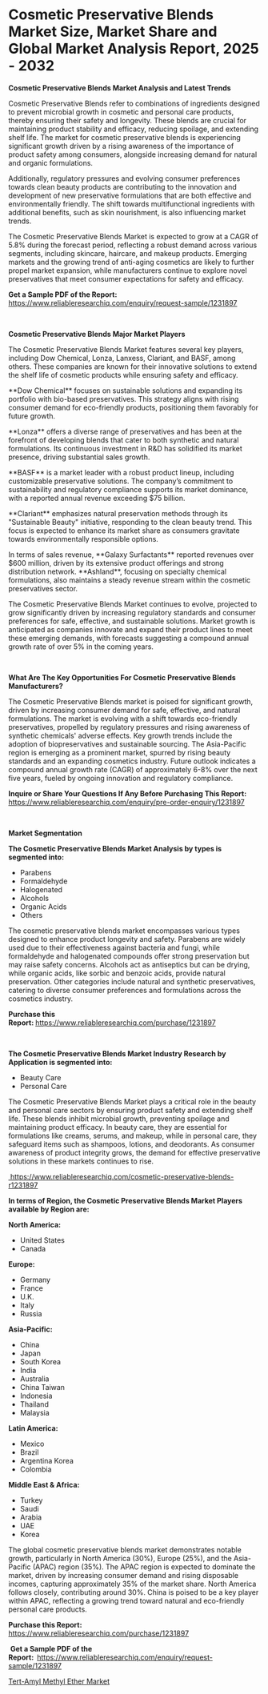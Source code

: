 <p><h1>Cosmetic Preservative Blends Market Size, Market Share and Global Market Analysis Report, 2025 - 2032</h1></p><p><strong>Cosmetic Preservative Blends Market Analysis and Latest Trends</strong></p>
<p><p>Cosmetic Preservative Blends refer to combinations of ingredients designed to prevent microbial growth in cosmetic and personal care products, thereby ensuring their safety and longevity. These blends are crucial for maintaining product stability and efficacy, reducing spoilage, and extending shelf life. The market for cosmetic preservative blends is experiencing significant growth driven by a rising awareness of the importance of product safety among consumers, alongside increasing demand for natural and organic formulations. </p><p>Additionally, regulatory pressures and evolving consumer preferences towards clean beauty products are contributing to the innovation and development of new preservative formulations that are both effective and environmentally friendly. The shift towards multifunctional ingredients with additional benefits, such as skin nourishment, is also influencing market trends. </p><p>The Cosmetic Preservative Blends Market is expected to grow at a CAGR of 5.8% during the forecast period, reflecting a robust demand across various segments, including skincare, haircare, and makeup products. Emerging markets and the growing trend of anti-aging cosmetics are likely to further propel market expansion, while manufacturers continue to explore novel preservatives that meet consumer expectations for safety and efficacy.</p></p>
<p><strong>Get a Sample PDF of the Report:&nbsp;</strong> <a href="https://www.reliableresearchiq.com/enquiry/request-sample/1231897?utm_campaign=3461&utm_medium=2&utm_source=Github&utm_content=ia&utm_term=03042025&utm_id=cosmetic-preservative-blends">https://www.reliableresearchiq.com/enquiry/request-sample/1231897</a></p>
<p>&nbsp;</p>
<p><strong>Cosmetic Preservative Blends Major Market Players</strong></p>
<p><p>The Cosmetic Preservative Blends Market features several key players, including Dow Chemical, Lonza, Lanxess, Clariant, and BASF, among others. These companies are known for their innovative solutions to extend the shelf life of cosmetic products while ensuring safety and efficacy.</p><p>**Dow Chemical** focuses on sustainable solutions and expanding its portfolio with bio-based preservatives. This strategy aligns with rising consumer demand for eco-friendly products, positioning them favorably for future growth.</p><p>**Lonza** offers a diverse range of preservatives and has been at the forefront of developing blends that cater to both synthetic and natural formulations. Its continuous investment in R&D has solidified its market presence, driving substantial sales growth.</p><p>**BASF** is a market leader with a robust product lineup, including customizable preservative solutions. The company’s commitment to sustainability and regulatory compliance supports its market dominance, with a reported annual revenue exceeding $75 billion.</p><p>**Clariant** emphasizes natural preservation methods through its "Sustainable Beauty" initiative, responding to the clean beauty trend. This focus is expected to enhance its market share as consumers gravitate towards environmentally responsible options.</p><p>In terms of sales revenue, **Galaxy Surfactants** reported revenues over $600 million, driven by its extensive product offerings and strong distribution network. **Ashland**, focusing on specialty chemical formulations, also maintains a steady revenue stream within the cosmetic preservatives sector.</p><p>The Cosmetic Preservative Blends Market continues to evolve, projected to grow significantly driven by increasing regulatory standards and consumer preferences for safe, effective, and sustainable solutions. Market growth is anticipated as companies innovate and expand their product lines to meet these emerging demands, with forecasts suggesting a compound annual growth rate of over 5% in the coming years.</p></p>
<p>&nbsp;</p>
<p><strong>What Are The Key Opportunities For Cosmetic Preservative Blends Manufacturers?</strong></p>
<p><p>The Cosmetic Preservative Blends market is poised for significant growth, driven by increasing consumer demand for safe, effective, and natural formulations. The market is evolving with a shift towards eco-friendly preservatives, propelled by regulatory pressures and rising awareness of synthetic chemicals' adverse effects. Key growth trends include the adoption of biopreservatives and sustainable sourcing. The Asia-Pacific region is emerging as a prominent market, spurred by rising beauty standards and an expanding cosmetics industry. Future outlook indicates a compound annual growth rate (CAGR) of approximately 6-8% over the next five years, fueled by ongoing innovation and regulatory compliance.</p></p>
<p><strong>Inquire or Share Your Questions If Any Before Purchasing This Report:</strong> <a href="https://www.reliableresearchiq.com/enquiry/pre-order-enquiry/1231897?utm_campaign=3461&utm_medium=2&utm_source=Github&utm_content=ia&utm_term=03042025&utm_id=cosmetic-preservative-blends">https://www.reliableresearchiq.com/enquiry/pre-order-enquiry/1231897</a></p>
<p>&nbsp;</p>
<p><strong>Market Segmentation</strong></p>
<p><strong>The Cosmetic Preservative Blends Market Analysis by types is segmented into:</strong></p>
<p><ul><li>Parabens</li><li>Formaldehyde</li><li>Halogenated</li><li>Alcohols</li><li>Organic Acids</li><li>Others</li></ul></p>
<p><p>The cosmetic preservative blends market encompasses various types designed to enhance product longevity and safety. Parabens are widely used due to their effectiveness against bacteria and fungi, while formaldehyde and halogenated compounds offer strong preservation but may raise safety concerns. Alcohols act as antiseptics but can be drying, while organic acids, like sorbic and benzoic acids, provide natural preservation. Other categories include natural and synthetic preservatives, catering to diverse consumer preferences and formulations across the cosmetics industry.</p></p>
<p><strong>Purchase this Report:&nbsp;</strong><a href="https://www.reliableresearchiq.com/purchase/1231897?utm_campaign=3461&utm_medium=2&utm_source=Github&utm_content=ia&utm_term=03042025&utm_id=cosmetic-preservative-blends">https://www.reliableresearchiq.com/purchase/1231897</a></p>
<p>&nbsp;</p>
<p><strong>The Cosmetic Preservative Blends Market Industry Research by Application is segmented into:</strong></p>
<p><ul><li>Beauty Care</li><li>Personal Care</li></ul></p>
<p><p>The Cosmetic Preservative Blends Market plays a critical role in the beauty and personal care sectors by ensuring product safety and extending shelf life. These blends inhibit microbial growth, preventing spoilage and maintaining product efficacy. In beauty care, they are essential for formulations like creams, serums, and makeup, while in personal care, they safeguard items such as shampoos, lotions, and deodorants. As consumer awareness of product integrity grows, the demand for effective preservative solutions in these markets continues to rise.</p></p>
<p><a href="https://www.reliableresearchiq.com/cosmetic-preservative-blends-r1231897?utm_campaign=3461&utm_medium=2&utm_source=Github&utm_content=ia&utm_term=03042025&utm_id=cosmetic-preservative-blends">&nbsp;https://www.reliableresearchiq.com/cosmetic-preservative-blends-r1231897</a></p>
<p><strong>In terms of Region, the Cosmetic Preservative Blends Market Players available by Region are:</strong></p>
<p>
    <p> <strong> North America: </strong>
        <ul>
            <li>United States</li>
            <li>Canada</li>
        </ul>
        </p> 
    <p> <strong> Europe: </strong>
        <ul>
            <li>Germany</li>
            <li>France</li>
            <li>U.K.</li>
            <li>Italy</li>
            <li>Russia</li>
        </ul>
        </p> 
    <p> <strong> Asia-Pacific: </strong>
        <ul>
            <li>China</li>
            <li>Japan</li>
            <li>South Korea</li>
            <li>India</li>
            <li>Australia</li>
            <li>China Taiwan</li>
            <li>Indonesia</li>
            <li>Thailand</li>
            <li>Malaysia</li>
        </ul>
        </p> 
    <p> <strong> Latin America: </strong>
        <ul>
            <li>Mexico</li>
            <li>Brazil</li>
            <li>Argentina Korea</li>
            <li>Colombia</li>
        </ul>
        </p> 
    <p> <strong> Middle East & Africa: </strong>
        <ul>
            <li>Turkey</li>
            <li>Saudi</li>
            <li>Arabia</li>
            <li>UAE</li>
            <li>Korea</li>
        </ul>
    </p>
    </p>
<p><p>The global cosmetic preservative blends market demonstrates notable growth, particularly in North America (30%), Europe (25%), and the Asia-Pacific (APAC) region (35%). The APAC region is expected to dominate the market, driven by increasing consumer demand and rising disposable incomes, capturing approximately 35% of the market share. North America follows closely, contributing around 30%. China is poised to be a key player within APAC, reflecting a growing trend toward natural and eco-friendly personal care products.</p></p>
<p><strong>Purchase this Report: </strong><a href="https://www.reliableresearchiq.com/purchase/1231897?utm_campaign=3461&utm_medium=2&utm_source=Github&utm_content=ia&utm_term=03042025&utm_id=cosmetic-preservative-blends">https://www.reliableresearchiq.com/purchase/1231897</a></p>
<p>&nbsp;<strong>Get a Sample PDF of the Report:&nbsp;&nbsp;</strong><a href="https://www.reliableresearchiq.com/enquiry/request-sample/1231897?utm_campaign=3461&utm_medium=2&utm_source=Github&utm_content=ia&utm_term=03042025&utm_id=cosmetic-preservative-blends">https://www.reliableresearchiq.com/enquiry/request-sample/1231897</a></p>
<p><strong></strong></p>
<p><p><a href="https://github.com/beyeagamizjp/Market-Research-Report-List-1/blob/main/tert-amyl-methyl-ether-market.md?utm_campaign=3461&utm_medium=2&utm_source=Github&utm_content=ia&utm_term=03042025&utm_id=cosmetic-preservative-blends">Tert-Amyl Methyl Ether Market</a></p></p>